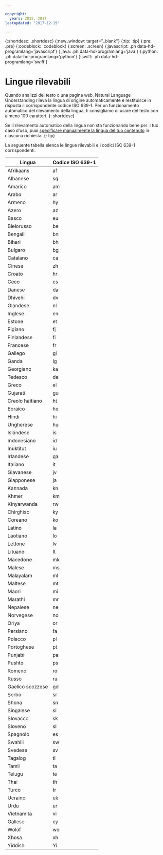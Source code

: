 ```yaml
---

copyright:
  years: 2015, 2017
lastupdated: "2017-12-15"

---
```


{:shortdesc: .shortdesc}
{:new_window: target="_blank"}
{:tip: .tip}
{:pre: .pre}
{:codeblock: .codeblock}
{:screen: .screen}
{:javascript: .ph data-hd-programlang='javascript'}
{:java: .ph data-hd-programlang='java'}
{:python: .ph data-hd-programlang='python'}
{:swift: .ph data-hd-programlang='swift'}

# Lingue rilevabili

Quando analizzi del testo o una pagina web, Natural Language Understanding rileva la lingua di origine automaticamente e restituisce in risposta il corrispondente codice ISO 639-1. Per un funzionamento automatico del rilevamento della lingua, ti consigliamo di usare del testo con almeno 100 caratteri.
{: shortdesc}

Se il rilevamento automatico della lingua non sta funzionando bene per il tuo caso d'uso, puoi [specificare manualmente la lingua del tuo contenuto](/docs/services/natural-language-understanding/overriding-language-detection.html) in ciascuna richiesta.
{: tip}

La seguente tabella elenca le lingue rilevabili e i codici ISO 639-1 corrispondenti.

|Lingua    |Codice ISO 639-1|
|------------|------|
|Afrikaans|af|
|Albanese|sq|
|Amarico|am|
|Arabo|ar|
|Armeno|hy|
|Azero|az|
|Basco|eu|
|Bielorusso|be|
|Bengali|bn|
|Bihari|bh|
|Bulgaro|bg|
|Catalano|ca|
|Cinese|zh|
|Croato|hr|
|Ceco|cs|
|Danese|da|
|Dhivehi|dv|
|Olandese|nl|
|Inglese|en|
|Estone|et|
|Figiano|fj|
|Finlandese|fi|
|Francese|fr|
|Gallego|gl|
|Ganda|lg|
|Georgiano|ka|
|Tedesco|de|
|Greco|el|
|Gujarati|gu|
|Creolo haitiano|ht|
|Ebraico|he|
|Hindi|hi|
|Ungherese|hu|
|Islandese|is|
|Indonesiano|id|
|Inuktitut|iu|
|Irlandese|ga|
|Italiano|it|
|Giavanese|jv|
|Giapponese|ja|
|Kannada|kn|
|Khmer|km|
|Kinyarwanda|rw|
|Chirghiso|ky|
|Coreano|ko|
|Latino|la|
|Laotiano|lo|
|Lettone|lv|
|Lituano|lt|
|Macedone|mk|
|Malese|ms|
|Malayalam|ml|
|Maltese|mt|
|Maori|mi|
|Marathi|mr|
|Nepalese|ne|
|Norvegese|no|
|Oriya|or|
|Persiano|fa|
|Polacco|pl|
|Portoghese|pt|
|Punjabi|pa|
|Pushto|ps|
|Romeno|ro|
|Russo|ru|
|Gaelico scozzese|gd|
|Serbo|sr|
|Shona|sn|
|Singalese|si|
|Slovacco|sk|
|Sloveno|sl|
|Spagnolo|es|
|Swahili|sw|
|Svedese|sv|
|Tagalog|tl|
|Tamil|ta|
|Telugu|te|
|Thai|th|
|Turco|tr|
|Ucraino|uk|
|Urdu|ur|
|Vietnamita|vi|
|Gallese|cy|
|Wolof|wo|
|Xhosa|xh|
|Yiddish|Yi|
